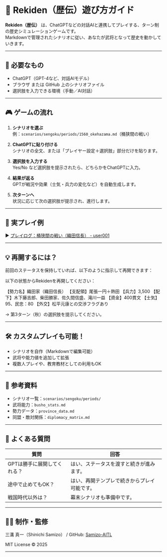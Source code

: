 # 📘 Rekiden（歴伝）遊び方ガイド

**Rekiden（歴伝）** は、ChatGPTなどの対話AIと連携してプレイする、ターン制の歴史シミュレーションゲームです。  
Markdownで管理されたシナリオに従い、あなたが武将となって歴史を動かしていきます。

---

## 🧭 必要なもの

- ChatGPT（GPT-4など、対話AIモデル）
- ブラウザ または GitHub 上のシナリオファイル
- 選択肢を入力できる環境（手動／AI対話）

---

## 🎮 ゲームの流れ

1. **シナリオを選ぶ**  
   例：`scenarios/sengoku/periods/1560_okehazama.md`（桶狭間の戦い）

2. **ChatGPTに貼り付ける**  
   シナリオの全文、または「プレイヤー設定＋選択肢」部分だけを貼ります。

3. **選択肢を入力する**  
   Yes/No など選択肢を提示されたら、どちらかをChatGPTに入力。

4. **結果が返る**  
   GPTが戦況や効果（士気・兵力の変化など）を自動生成します。

5. **次ターンへ**  
   状況に応じて次の選択肢が提示され、進行します。

---

## 🧪 実プレイ例

▶︎ [プレイログ：桶狭間の戦い（織田信長） - user001](../play_logs/okehazama_oda_user001.md)

---

## 💡 再開するには？

前回のステータスを保持していれば、以下のように指示して再開できます：

以下の状態からRekidenを再開してください：

【勢力名】織田家（織田信長）
【支配領】尾張一円＋熱田
【兵力】3,500
【配下】木下藤吉郎、柴田勝家、佐久間信盛、滝川一益
【資金】400貫文
【士気】95、民忠：80
【外交】松平元康との交渉フラグあり

→ 第3ターン（秋）の選択肢を提示してください。

---

## 🛠 カスタムプレイも可能！

- シナリオを自作（Markdownで編集可能）
- 武将や能力値を追加して拡張
- 複数人プレイや、教育教材としての利用もOK

---

## 📜 参考資料

- シナリオ一覧：`scenarios/sengoku/periods/`
- 武将能力：`busho_stats.md`
- 勢力データ：`province_data.md`
- 同盟・敵対関係：`diplomacy_matrix.md`

---

## 💬 よくある質問

| 質問 | 回答 |
|------|------|
| GPTは勝手に展開してくれる？ | はい、ステータスを渡すと続きが進みます。 |
| 途中で止めてもOK？ | はい、再開テンプレで続きからプレイ可能です。 |
| 戦国時代以外は？ | 幕末シナリオも準備中です。 |

---

## 🧑‍💻 制作・監修

三溝 真一（Shinichi Samizo） / GitHub: [Samizo-AITL](https://github.com/Samizo-AITL)

MIT License © 2025

---
